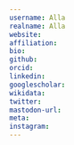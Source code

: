 ```yaml
---
username: Alla
realname: Alla
website: 
affiliation: 
bio: 
github: 
orcid: 
linkedin: 
googlescholar: 
wikidata: 
twitter: 
mastodon-url: 
meta:
instagram:
---
```

